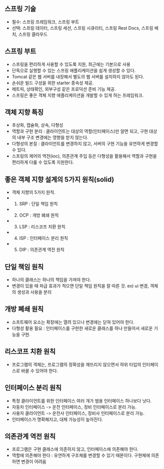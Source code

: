 ## 스프링 기술
- 필수: 스프링 프레임워크, 스프링 부트
- 선택: 스프링 데이터, 스프링 세션, 스프링 시큐리티, 스프링 Rest Docs, 스프링 배치, 스프링 클라우드

## 스프링 부트
- 스프링을 편리하게 사용할 수 있도록 지원, 최근에는 기본으로 사용
- 단독으로 실행할 수 있는 스프링 애플리케이션을 쉽게 생성할 수 있다.
- Tomcat 같은 웹 서버를 내장해서 별도의 웹 서버를 설치하지 않아도 된다.
- 손쉬운 빌드 구성을 위한 starter 종속성 제공.
- 메트릭, 상태확인, 외부구성 같은 프로덕션 준비 기능 제공.
- 스프링은 좋은 객체 지향 애플리케이션을 개발할 수 있게 하는 프레임워크.

## 객체 지향 특징
- 추상화, 캡슐화, 상속, 다형성
- 역할과 구현 분리 : 클라이언트는 대상의 역할(인터페이스)만 알면 되고, 구현 대상의
내부 구조 변경에는 영향을 받지 않는다.
- 다형성의 본질 : 클라이언트를 변경하지 않고, 서버의 구현 기능을 유연하게 변경할 수 있다.
- 스프링의 제어의 역전(ioc), 의존관계 주입 등은 다형성을 활용해서 역할과 구현을 편리하게 다룰 수 있도록 지원한다.

## 좋은 객체 지향 설계의 5가지 원칙(solid)
- 객체 지향의 5가지 원칙.
- 1. SRP : 단일 책임 원칙
- 2. OCP : 개방 폐쇄 원칙
- 3. LSP : 리스코프 치환 원칙
- 4. ISP : 인터페이스 분리 원칙
- 5. DIP : 의존관계 역전 원칙

## 단일 책임 원칙
- 하나의 클래스는 하나의 책임을 가져야 한다.
- 변경이 있을 때 파급 효과가 적으면 단일 책임 원칙을 잘 따른 것. ex) ui 변경, 객체의 생성과 사용을 분리

## 개방 폐쇄 원칙
- 소프트웨어 요소는 확장에는 열려 있으나 변경에는 닫혀 있어야 한다.
- 다형성 활용 필요 : 인터페이스를 구현한 새로운 클래스를 하나 만들어서 새로운 기능을 구현.

## 리스코프 치환 원칙
- 프로그램의 객체는, 프로그램의 정확성을 깨뜨리지 않으면서 하위 타입의 인터페이스로 바꿀 수 있어야 한다.

## 인터페이스 분리 원칙
- 특정 클라이언트를 위한 인터페이스 여러 개가 범용 인터페이스 하나보다 낫다.
- 자동차 인터페이스 -> 운전 인터페이스, 정비 인터페이스로 분리 가능.
- 사용자 클라이언트 -> 운전사 인터페이스, 정비사 인터페이스로 분리 가능.
- 인터페이스가 명확해지고, 대체 가능성이 높아진다.

## 의존관계 역전 원칙
- 프로그램은 구현 클래스에 의존하지 않고, 인터페이스에 의존해야 한다.
- 역할에 의존해야 한다 : 유연하게 구조체를 변경할 수 있기 때문이다. 구현체에 의존하면 변경이 어려움